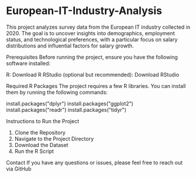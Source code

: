# European-IT-Industry-Analysis
This project analyzes survey data from the European IT industry collected in 2020. The goal is to uncover insights into demographics, employment status, and technological preferences, with a particular focus on salary distributions and influential factors for salary growth.

Prerequisites
Before running the project, ensure you have the following software installed:

R: Download R
RStudio (optional but recommended): Download RStudio

Required R Packages
The project requires a few R libraries. You can install them by running the following commands:

install.packages("dplyr")
install.packages("ggplot2")
install.packages("readr")
install.packages("tidyr")

Instructions to Run the Project
1. Clone the Repository
2. Navigate to the Project Directory
3. Download the Dataset
4. Run the R Script

Contact
If you have any questions or issues, please feel free to reach out via GitHub


